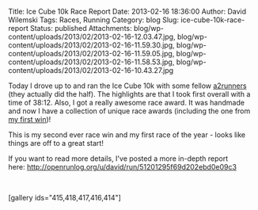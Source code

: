 Title: Ice Cube 10k Race Report
Date: 2013-02-16 18:36:00
Author: David Wilemski
Tags: Races, Running
Category: blog
Slug: ice-cube-10k-race-report
Status: published
Attachments: blog/wp-content/uploads/2013/02/2013-02-16-12.03.47.jpg, blog/wp-content/uploads/2013/02/2013-02-16-11.59.30.jpg, blog/wp-content/uploads/2013/02/2013-02-16-11.59.05.jpg, blog/wp-content/uploads/2013/02/2013-02-16-11.58.53.jpg, blog/wp-content/uploads/2013/02/2013-02-16-10.43.27.jpg

Today I drove up to and ran the Ice Cube 10k with some fellow
[a2runners](http://www.meetup.com/A2Runners/) (they actually did the
half). The highlights are that I took first overall with a time of
38:12. Also, I got a really awesome race award. It was handmade and now
I have a collection of unique race awards (including the one from [my
first
win](http://davidwilemski.com/blog/2012/10/summerfall-recap/ "Summer/Fall Recap"))\!

This is my second ever race win and my first race of the year - looks
like things are off to a great start\!

If you want to read more details, I've posted a more in-depth report
here: http://openrunlog.org/u/david/run/51201295f69d202ebd0e09c3

 

\[gallery ids="415,418,417,416,414"\]
